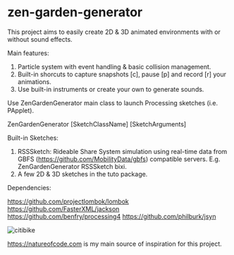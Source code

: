 # zen-garden-generator

This project aims to easily create 2D & 3D animated environments with or without sound effects.

Main features:
1) Particle system with event handling & basic collision management.
2) Built-in shorcuts to capture snapshots [c], pause [p] and record [r] your animations.
3) Use built-in instruments or create your own to generate sounds.

Use ZenGardenGenerator main class to launch Processing sketches (i.e. PApplet).

ZenGardenGenerator [SketchClassName] [SketchArguments]

Built-in Sketches:
1) RSSSketch: Rideable Share System simulation using real-time data from GBFS (https://github.com/MobilityData/gbfs) compatible servers. E.g. ZenGardenGenerator RSSSketch bixi.
2) A few 2D & 3D sketches in the tuto package.

Dependencies:

https://github.com/projectlombok/lombok
https://github.com/FasterXML/jackson
https://github.com/benfry/processing4
https://github.com/philburk/jsyn

![citibike](https://github.com/gestorum/zen-garden-generator/assets/96925948/3706a863-f45f-41aa-871f-3ab776e1547f)

https://natureofcode.com is my main source of inspiration for this project.
